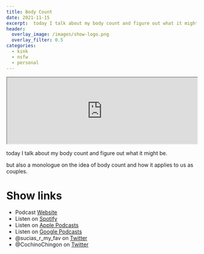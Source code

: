 ```yaml
---
title: Body Count
date: 2021-11-15
excerpt:  today I talk about my body count and figure out what it might be.
header:
  overlay_image: /images/show-logo.png
  overlay_filter: 0.5
categories: 
  - kink
  - nsfw
  - personal
---
```



<iframe src='https://embed.podcasts.apple.com/us/podcast/body-count/id1548173787?i=1000541926068&amp;theme=dark' height='175' style='width: 100%; max-width: 660px; frameborder=0 allowtransparency=true allow='encrypted-media'></iframe>

today I talk about my body count and figure out what it might be.

but also a monologue on the idea of body count and how it applies to us as couples.

# Show links

* <i class='fas fa-link'></i>Podcast [ Website](https://sucias.xyz)
* <i class='fab fa-spotify'></i>Listen on [Spotify](https://open.spotify.com/show/3XjoipCU3QzeIaQAAQpBdW)
* <i class='fas fa-podcast'></i>Listen on [Apple Podcasts](https://podcasts.apple.com/us/podcast/sucias-are-my-favorite/id1548173787)
* <i class='fab fa-google-play'></i>Listen on [Google Podcasts](https://podcasts.google.com/feed/aHR0cHM6Ly9hbmNob3IuZm0vcy80MjI0YzYzYy9wb2RjYXN0L3Jzcw==)
* <i class='fab fa-twitter'></i>@sucias_r_my_fav on [Twitter](https://twitter.com/sucias_r_my_fav)
* <i class='fab fa-twitter'></i>@CochinoChingon on [Twitter](https://twitter.com/cochinochingon)
